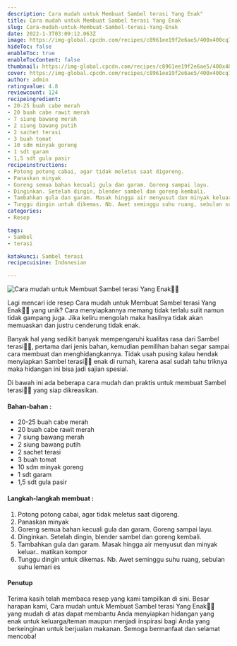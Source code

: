 ```yaml
---
description: Cara mudah untuk Membuat Sambel terasi Yang Enak"
title: Cara mudah untuk Membuat Sambel terasi Yang Enak
slug: Cara-mudah-untuk-Membuat-Sambel-terasi-Yang-Enak
date: 2022-1-3T03:09:12.063Z
image: https://img-global.cpcdn.com/recipes/c8961ee19f2e6ae5/400x400cq70/photo.jpg
hideToc: false
enableToc: true
enableTocContent: false
thumbnail: https://img-global.cpcdn.com/recipes/c8961ee19f2e6ae5/400x400cq70/photo.jpg
cover: https://img-global.cpcdn.com/recipes/c8961ee19f2e6ae5/400x400cq70/photo.jpg
author: admin
ratingvalue: 4.8
reviewcount: 124
recipeingredient:
- 20-25 buah cabe merah
- 20 buah cabe rawit merah
- 7 siung bawang merah
- 2 siung bawang putih
- 2 sachet terasi
- 3 buah tomat
- 10 sdm minyak goreng
- 1 sdt garam
- 1,5 sdt gula pasir
recipeinstructions:
- Potong potong cabai, agar tidak meletus saat digoreng.
- Panaskan minyak
- Goreng semua bahan kecuali gula dan garam. Goreng sampai layu.
- Dinginkan. Setelah dingin, blender sambel dan goreng kembali.
- Tambahkan gula dan garam. Masak hingga air menyusut dan minyak keluar.. matikan kompor
- Tunggu dingin untuk dikemas. Nb. Awet seminggu suhu ruang, sebulan suhu lemari es
categories:
- Resep

tags:
- Sambel
- terasi

katakunci: Sambel terasi
recipecuisine: Indonesian

---
```


![Cara mudah untuk Membuat Sambel terasi Yang Enak👩‍🍳](https://img-global.cpcdn.com/recipes/c8961ee19f2e6ae5/400x400cq70/photo.jpg)

Lagi mencari ide resep Cara mudah untuk Membuat Sambel terasi Yang Enak👩‍🍳 yang unik? Cara menyiapkannya memang tidak terlalu sulit namun tidak gampang juga. Jika keliru mengolah maka hasilnya tidak akan memuaskan dan justru cenderung tidak enak.

Banyak hal yang sedikit banyak mempengaruhi kualitas rasa dari Sambel terasi👩‍🍳, pertama dari jenis bahan, kemudian pemilihan bahan segar sampai cara membuat dan menghidangkannya. Tidak usah pusing kalau hendak menyiapkan Sambel terasi👩‍🍳 enak di rumah, karena asal sudah tahu triknya maka hidangan ini bisa jadi sajian spesial.

Di bawah ini ada beberapa cara mudah dan praktis untuk membuat Sambel terasi👩‍🍳 yang siap dikreasikan.

<!--inarticleads1-->

#### Bahan-bahan :

- 20-25 buah cabe merah
- 20 buah cabe rawit merah
- 7 siung bawang merah
- 2 siung bawang putih
- 2 sachet terasi
- 3 buah tomat
- 10 sdm minyak goreng
- 1 sdt garam
- 1,5 sdt gula pasir

<!--inarticleads2-->

#### Langkah-langkah membuat :

1. Potong potong cabai, agar tidak meletus saat digoreng.
1. Panaskan minyak
1. Goreng semua bahan kecuali gula dan garam. Goreng sampai layu.
1. Dinginkan. Setelah dingin, blender sambel dan goreng kembali.
1. Tambahkan gula dan garam. Masak hingga air menyusut dan minyak keluar.. matikan kompor
1. Tunggu dingin untuk dikemas. Nb. Awet seminggu suhu ruang, sebulan suhu lemari es

#### Penutup

Terima kasih telah membaca resep yang kami tampilkan di sini. Besar harapan kami, Cara mudah untuk Membuat Sambel terasi Yang Enak👩‍🍳 yang mudah di atas dapat membantu Anda menyiapkan hidangan yang enak untuk keluarga/teman maupun menjadi inspirasi bagi Anda yang berkeinginan untuk berjualan makanan. Semoga bermanfaat dan selamat mencoba!
